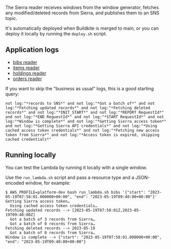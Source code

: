The Sierra reader receives windows from the window generator, fetches any modified/deleted records from Sierra, and publishes them to an SNS topic.

It's automatically deployed when Buildkite is merged to main, or you can deploy it locally by running the `deploy.sh` script.

## Application logs

*   <a href="https://logging.wellcomecollection.org/app/discover#/?_g=(filters:!(),refreshInterval:(pause:!t,value:0),time:(from:now-15m,to:now))&_a=(columns:!(log,service),filters:!(('$state':(store:appState),meta:(alias:!n,disabled:!f,index:cb5ba262-ec15-46e3-a4c5-5668d65fe21f,key:service,negate:!f,params:(query:%2Faws%2Flambda%2Fsierra-adapter-20200604-sierra-reader-bibs),type:phrase),query:(match_phrase:(service:%2Faws%2Flambda%2Fsierra-adapter-20200604-sierra-reader-bibs)))),index:cb5ba262-ec15-46e3-a4c5-5668d65fe21f,interval:auto,query:(language:kuery,query:''),sort:!(!('@timestamp',desc)))">bibs reader</a>
*   <a href="https://logging.wellcomecollection.org/app/discover#/?_g=(filters:!(),refreshInterval:(pause:!t,value:0),time:(from:now-15m,to:now))&_a=(columns:!(log,service),filters:!(('$state':(store:appState),meta:(alias:!n,disabled:!f,index:cb5ba262-ec15-46e3-a4c5-5668d65fe21f,key:service,negate:!f,params:(query:%2Faws%2Flambda%2Fsierra-adapter-20200604-sierra-reader-items),type:phrase),query:(match_phrase:(service:%2Faws%2Flambda%2Fsierra-adapter-20200604-sierra-reader-items)))),index:cb5ba262-ec15-46e3-a4c5-5668d65fe21f,interval:auto,query:(language:kuery,query:''),sort:!(!('@timestamp',desc)))">items reader</a>
*   <a href="https://logging.wellcomecollection.org/app/discover#/?_g=(filters:!(),refreshInterval:(pause:!t,value:0),time:(from:now-15m,to:now))&_a=(columns:!(log,service),filters:!(('$state':(store:appState),meta:(alias:!n,disabled:!f,index:cb5ba262-ec15-46e3-a4c5-5668d65fe21f,key:service,negate:!f,params:(query:%2Faws%2Flambda%2Fsierra-adapter-20200604-sierra-reader-holdings),type:phrase),query:(match_phrase:(service:%2Faws%2Flambda%2Fsierra-adapter-20200604-sierra-reader-holdings)))),index:cb5ba262-ec15-46e3-a4c5-5668d65fe21f,interval:auto,query:(language:kuery,query:''),sort:!(!('@timestamp',desc)))">holdings reader</a>
*   <a href="https://logging.wellcomecollection.org/app/discover#/?_g=(filters:!(),refreshInterval:(pause:!t,value:0),time:(from:now-15m,to:now))&_a=(columns:!(log,service),filters:!(('$state':(store:appState),meta:(alias:!n,disabled:!f,index:cb5ba262-ec15-46e3-a4c5-5668d65fe21f,key:service,negate:!f,params:(query:%2Faws%2Flambda%2Fsierra-adapter-20200604-sierra-reader-orders),type:phrase),query:(match_phrase:(service:%2Faws%2Flambda%2Fsierra-adapter-20200604-sierra-reader-orders)))),index:cb5ba262-ec15-46e3-a4c5-5668d65fe21f,interval:auto,query:(language:kuery,query:''),sort:!(!('@timestamp',desc)))">orders reader</a>

If you want to skip the "business as usual" logs, this is a good starting query:

```
not log:"*records to SNS*" and not log:"*Got a batch of*" and not log:"*Fetching updated records*" and not log:"*Fetching deleted records*" and not log:"*INIT_START*" and not log:"*REPORT RequestId*" and not log:"*END RequestId*" and not log:"*START RequestId*" and not log:"*Window is complete*" and not log:"*Getting Sierra access token*" and not log:"*Getting Sierra API credentials*" and not log:"*Using cached access token credentials*" and not log:"*Fetching new access token from Sierra*" and not log:"*Access token is expired, skipping cached credentials*"
```

## Running locally

You can test the Lambda by running it locally with a single window.

Use the `run_lambda.sh` script and pass a resource type and a JSON-encoded window, for example:

```console
$ AWS_PROFILE=platform-dev bash run_lambda.sh bibs '{"start": "2023-05-19T07:58:01.000000+00:00", "end": "2023-05-19T09:40:00+00:00"}'
Getting Sierra access token…
  Using cached access token credentials…
Fetching updated records --> [2023-05-19T07:58:01Z,2023-05-19T09:40:00Z]
  Got a batch of 3 records from Sierra…
  Got a batch of 0 records from Sierra…
Fetching deleted records --> 2023-05-19
  Got a batch of 0 records from Sierra…
Window is complete --> {"start": "2023-05-19T07:58:01.000000+00:00", "end": "2023-05-19T09:40:00+00:00"}
```
